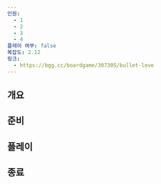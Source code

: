 ```yaml
---
인원:
  - 1
  - 2
  - 3
  - 4
플레이 여부: false
복잡도: 2.12
링크:
  - https://bgg.cc/boardgame/307305/bullet-love
---
```

## 개요
## 준비
## 플레이
## 종료